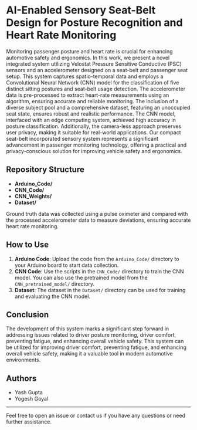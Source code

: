 # AI-Enabled Sensory Seat-Belt Design for Posture Recognition and Heart Rate Monitoring

Monitoring passenger posture and heart rate is crucial for enhancing automotive safety and ergonomics. In this work, we present a novel integrated system utilizing Velostat Pressure Sensitive Conductive (PSC) sensors and an accelerometer designed on a seat-belt and passenger seat setup. This system captures spatio-temporal data and employs a Convolutional Neural Network (CNN) model for the classification of five distinct sitting postures and seat-belt usage detection. The accelerometer data is pre-processed to extract heart-rate measurements using an algorithm, ensuring accurate and reliable monitoring. The inclusion of a diverse subject pool and a comprehensive dataset, featuring an unoccupied seat state, ensures robust and realistic performance. The CNN model, interfaced with an edge computing system, achieved high accuracy in posture classification. Additionally, the camera-less approach preserves user privacy, making it suitable for real-world applications. Our compact seat-belt incorporated sensory system represents a significant advancement in passenger monitoring technology, offering a practical and privacy-conscious solution for improving vehicle safety and ergonomics.

## Repository Structure

- **Arduino_Code/**
- **CNN_Code/**
- **CNN_Weights/**
- **Dataset/**

Ground truth data was collected using a pulse oximeter and compared with the processed accelerometer data to measure deviations, ensuring accurate heart rate monitoring.

## How to Use

1. **Arduino Code**: Upload the code from the `Arduino_Code/` directory to your Arduino board to start data collection.
2. **CNN Code**: Use the scripts in the `CNN_Code/` directory to train the CNN model. You can also use the pretrained model from the `CNN_pretrained_model/` directory.
3. **Dataset**: The dataset in the `Dataset/` directory can be used for training and evaluating the CNN model.

## Conclusion

The development of this system marks a significant step forward in addressing issues related to driver posture monitoring, driver comfort, preventing fatigue, and enhancing overall vehicle safety. This system can be utilized for improving driver comfort, preventing fatigue, and enhancing overall vehicle safety, making it a valuable tool in modern automotive environments.

## Authors

- Yash Gupta
- Yogesh Goyal

---



Feel free to open an issue or contact us if you have any questions or need further assistance.